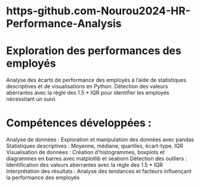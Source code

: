 # https-github.com-Nourou2024-HR-Performance-Analysis
# Exploration des performances des employés
Analyse des écarts de performance des employés à l’aide de statistiques descriptives et de visualisations en Python. Détection des valeurs aberrantes avec la règle des 1.5 * IQR pour identifier les employés nécessitant un suivi.
# Compétences développées :
Analyse de données : Exploration et manipulation des données avec pandas
Statistiques descriptives : Moyenne, médiane, quartiles, écart-type, IQR
Visualisation de données : Création d'histogrammes, boxplots et diagrammes en barres avec matplotlib et seaborn
Détection des outliers : Identification des valeurs aberrantes avec la règle des 1.5 * IQR
Interprétation des résultats : Analyse des tendances et facteurs influençant la performance des employés
